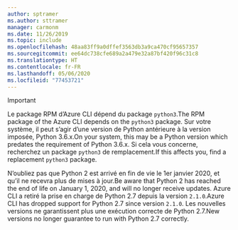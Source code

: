 ```yaml
---
author: sptramer
ms.author: sttramer
manager: carmonm
ms.date: 11/26/2019
ms.topic: include
ms.openlocfilehash: 48aa83ff9a0dffef3563db3a9ca470cf95657357
ms.sourcegitcommit: ee64dc738cfe689a2a479e32a87bf420f96c31c8
ms.translationtype: HT
ms.contentlocale: fr-FR
ms.lasthandoff: 05/06/2020
ms.locfileid: "77453721"
---
```

> [!IMPORTANT]
>
> <span data-ttu-id="d7250-101">Le package RPM d’Azure CLI dépend du package `python3`.</span><span class="sxs-lookup"><span data-stu-id="d7250-101">The RPM package of the Azure CLI depends on the `python3` package.</span></span> <span data-ttu-id="d7250-102">Sur votre système, il peut s’agir d’une version de Python antérieure à la version imposée, Python 3.6.x.</span><span class="sxs-lookup"><span data-stu-id="d7250-102">On your system, this may be a Python version which predates the requirement of Python 3.6.x.</span></span> <span data-ttu-id="d7250-103">Si cela vous concerne, recherchez un package `python3` de remplacement.</span><span class="sxs-lookup"><span data-stu-id="d7250-103">If this affects you, find a replacement `python3` package.</span></span>
>
> <span data-ttu-id="d7250-104">N’oubliez pas que Python 2 est arrivé en fin de vie le 1er janvier 2020, et qu’il ne recevra plus de mises à jour.</span><span class="sxs-lookup"><span data-stu-id="d7250-104">Be aware that Python 2 has reached the end of life on January 1, 2020, and will no longer receive updates.</span></span> <span data-ttu-id="d7250-105">Azure CLI a retiré la prise en charge de Python 2.7 depuis la version `2.1.0`.</span><span class="sxs-lookup"><span data-stu-id="d7250-105">Azure CLI has dropped support for Python 2.7 since version `2.1.0`.</span></span> <span data-ttu-id="d7250-106">Les nouvelles versions ne garantissent plus une exécution correcte de Python 2.7.</span><span class="sxs-lookup"><span data-stu-id="d7250-106">New versions no longer guarantee to run with Python 2.7 correctly.</span></span>
